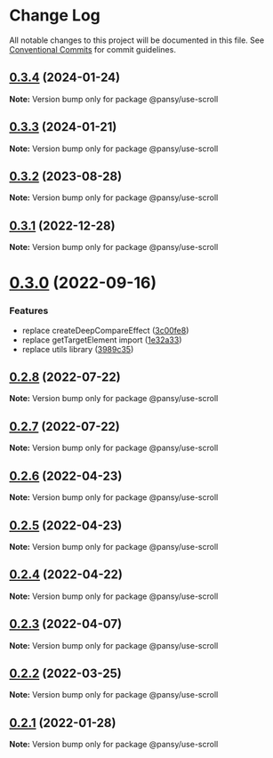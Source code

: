 # Change Log

All notable changes to this project will be documented in this file.
See [Conventional Commits](https://conventionalcommits.org) for commit guidelines.

## [0.3.4](https://github.com/pansyjs/react-hooks/compare/@pansy/use-scroll@0.3.3...@pansy/use-scroll@0.3.4) (2024-01-24)

**Note:** Version bump only for package @pansy/use-scroll





## [0.3.3](https://github.com/pansyjs/react-hooks/compare/@pansy/use-scroll@0.3.2...@pansy/use-scroll@0.3.3) (2024-01-21)

**Note:** Version bump only for package @pansy/use-scroll





## [0.3.2](https://github.com/pansyjs/react-hooks/compare/@pansy/use-scroll@0.3.1...@pansy/use-scroll@0.3.2) (2023-08-28)

**Note:** Version bump only for package @pansy/use-scroll





## [0.3.1](https://github.com/pansyjs/react-hooks/compare/@pansy/use-scroll@0.3.0...@pansy/use-scroll@0.3.1) (2022-12-28)

**Note:** Version bump only for package @pansy/use-scroll





# [0.3.0](https://github.com/pansyjs/react-hooks/compare/@pansy/use-scroll@0.2.8...@pansy/use-scroll@0.3.0) (2022-09-16)


### Features

* replace createDeepCompareEffect ([3c00fe8](https://github.com/pansyjs/react-hooks/commit/3c00fe8a33cac410f0c3d245e84027ca01431943))
* replace getTargetElement import ([1e32a33](https://github.com/pansyjs/react-hooks/commit/1e32a33d9c47c69ea328e9556b97fee6110dcfaa))
* replace utils library ([3989c35](https://github.com/pansyjs/react-hooks/commit/3989c35e2bb5bf96f538e1b2c78aa306c63541e3))





## [0.2.8](https://github.com/pansyjs/react-hooks/compare/@pansy/use-scroll@0.2.7...@pansy/use-scroll@0.2.8) (2022-07-22)

**Note:** Version bump only for package @pansy/use-scroll





## [0.2.7](https://github.com/pansyjs/react-hooks/compare/@pansy/use-scroll@0.2.6...@pansy/use-scroll@0.2.7) (2022-07-22)

**Note:** Version bump only for package @pansy/use-scroll





## [0.2.6](https://github.com/pansyjs/react-hooks/compare/@pansy/use-scroll@0.2.5...@pansy/use-scroll@0.2.6) (2022-04-23)

**Note:** Version bump only for package @pansy/use-scroll





## [0.2.5](https://github.com/pansyjs/react-hooks/compare/@pansy/use-scroll@0.2.4...@pansy/use-scroll@0.2.5) (2022-04-23)

**Note:** Version bump only for package @pansy/use-scroll





## [0.2.4](https://github.com/pansyjs/react-hooks/compare/@pansy/use-scroll@0.2.3...@pansy/use-scroll@0.2.4) (2022-04-22)

**Note:** Version bump only for package @pansy/use-scroll





## [0.2.3](https://github.com/pansyjs/react-hooks/compare/@pansy/use-scroll@0.2.2...@pansy/use-scroll@0.2.3) (2022-04-07)

**Note:** Version bump only for package @pansy/use-scroll





## [0.2.2](https://github.com/pansyjs/react-hooks/compare/@pansy/use-scroll@0.2.1...@pansy/use-scroll@0.2.2) (2022-03-25)

**Note:** Version bump only for package @pansy/use-scroll





## [0.2.1](https://github.com/pansyjs/react-hooks/compare/@pansy/use-scroll@0.2.0...@pansy/use-scroll@0.2.1) (2022-01-28)

**Note:** Version bump only for package @pansy/use-scroll
